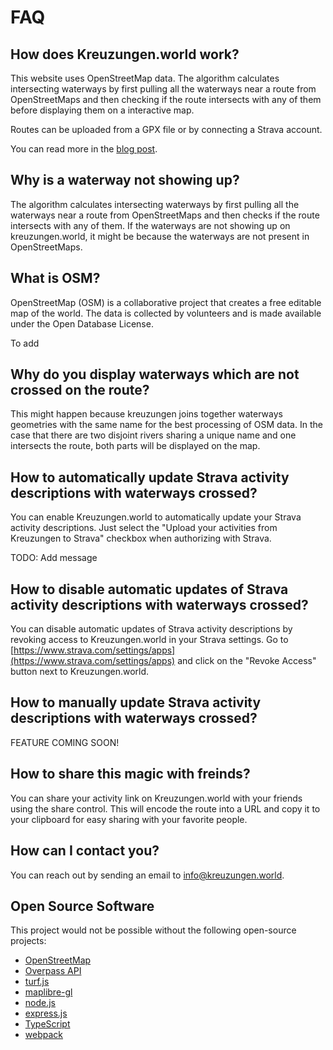 # FAQ

## How does Kreuzungen.world work?

This website uses OpenStreetMap data. The algorithm calculates intersecting waterways by first pulling all the waterways near a route from OpenStreetMaps and then checking if the route intersects with any of them before displaying them on a interactive map.

Routes can be uploaded from a GPX file or by connecting a Strava account.

You can read more in the [blog post](https://0110100.github.io/kreuzungen).

## Why is a waterway not showing up?

The algorithm calculates intersecting waterways by first pulling all the waterways near a route from OpenStreetMaps and then checks if the route intersects with any of them. If the waterways are not showing up on kreuzungen.world, it might be because the waterways are not present in OpenStreetMaps.

## What is OSM?

OpenStreetMap (OSM) is a collaborative project that creates a free editable map of the world. The data is collected by volunteers and is made available under the Open Database License.

To add 

## Why do you display waterways which are not crossed on the route?

This might happen because kreuzungen joins together waterways geometries with the same name for the best processing of OSM data. In the case that there are two disjoint rivers sharing a unique name and one intersects the route, both parts will be displayed on the map.

## How to automatically update Strava activity descriptions with waterways crossed?

You can enable Kreuzungen.world to automatically update your Strava activity descriptions. Just select the "Upload your activities from Kreuzungen to Strava" checkbox when authorizing with Strava.

TODO: Add message 

## How to disable automatic updates of Strava activity descriptions with waterways crossed?

You can disable automatic updates of Strava activity descriptions by revoking access to Kreuzungen.world in your Strava settings. Go to [https://www.strava.com/settings/apps](https://www.strava.com/settings/apps) and click on the "Revoke Access" button next to Kreuzungen.world.

## How to manually update Strava activity descriptions with waterways crossed?

FEATURE COMING SOON!

## How to share this magic with freinds?

You can share your activity link on Kreuzungen.world with your friends using the share control. This will encode the route into a URL and copy it to your clipboard for easy sharing with your favorite people.

## How can I contact you?

You can reach out by sending an email to [info@kreuzungen.world](info@kreuzungen.world).

## Open Source Software

This project would not be possible without the following open-source projects:

- [OpenStreetMap](https://www.openstreetmap.org/)
- [Overpass API](https://wiki.openstreetmap.org/wiki/Overpass_API)
- [turf.js](https://turfjs.org/)
- [maplibre-gl](https://maplibre.org/)
- [node.js](https://nodejs.org/)
- [express.js](https://expressjs.com/)
- [TypeScript](https://www.typescriptlang.org/)
- [webpack](https://webpack.js.org/)
